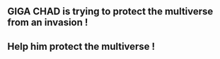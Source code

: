 ## GIGA CHAD is trying to protect the multiverse from an invasion ! 
## Help him protect the multiverse !
